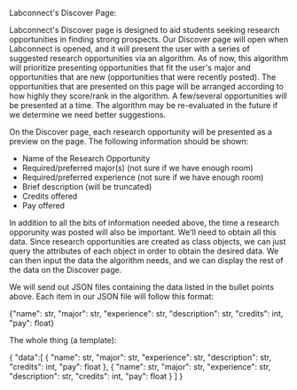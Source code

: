 
Labconnect's Discover Page:

Labconnect's Discover page is designed to aid students seeking research opportunities in finding strong prospects. Our Discover page will open when Labconnect is opened, and it will present the user with a series of suggested research opportunities via an algorithm. As of now, this algorithm will prioritize presenting opportunities that fit the user's major and opportunities that are new (opportunities that were recently posted). The opportunities that are presented on this page will be arranged according to how highly they score/rank in the algorithm. A few/several opportunities will be presented at a time. The algorithm may be re-evaluated in the future if we determine we need better suggestions.

On the Discover page, each research opportunity will be presented as a preview on the page. The following information should be shown:
 - Name of the Research Opportunity
 - Required/preferred major(s) (not sure if we have enough room)
 - Required/preferred experience (not sure if we have enough room)
 - Brief description (will be truncated)
 - Credits offered
 - Pay offered

In addition to all the bits of information needed above, the time a research opporunity was posted will also be important. We'll need to obtain all this data. Since research opportunities are created as class objects, we can just query the attributes of each object in order to obtain the desired data. We can then input the data the algorithm needs, and we can display the rest of the data on the Discover page.

We will send out JSON files containing the data listed in the bullet points above. Each item in our JSON file will follow this format:

{"name": str, 
"major": str,
"experience": str,
"description": str,
"credits": int,
"pay": float}

The whole thing (a template):

{
   "data":[
      {
         "name": str,
         "major": str,
         "experience": str,
         "description": str,
         "credits": int,
         "pay": float
      },
      {
         "name": str,
         "major": str,
         "experience": str,
         "description": str,
         "credits": int,
         "pay": float
      }
   ]
}
